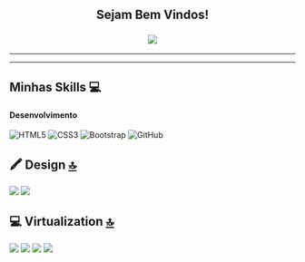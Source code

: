 <h2 align="center">
	Sejam Bem Vindos!
</h2>

<h3 align="center">
  <a href="https://github.com/wagnerlimanet">
	<img src="https://readme-typing-svg.herokuapp.com?lines=Meu+nome+é+Alber.+Sou+formado+em+Administração.;Tenho+conhecimento+em+Power+Bi+e+Design+Gráfico!&center=true&width=780&height=45">
  </a>
</h3>

<hr />

<samp>

</samp>

<hr />

## Minhas Skills 💻
#### Desenvolvimento
![HTML5](https://img.shields.io/badge/HTML5-333?style=for-the-badge&logo=html5)
![CSS3](https://img.shields.io/badge/CSS3-000?style=for-the-badge&logo=css3&logoColor=02A9FF)
![Bootstrap](https://img.shields.io/badge/Bootstrap-000?style=for-the-badge&logo=bootstrap)
![GitHub](https://img.shields.io/badge/GitHub%20Pages-222222?style=for-the-badge&logo=GitHub%20Pages&logoColor=white)
## 🖍 Design [🔝](#menu)
<img src="https://img.shields.io/badge/Adobe%20Photoshop-31A8FF?style=for-the-badge&logo=Adobe%20Photoshop&logoColor=black"/>  <img src="https://img.shields.io/badge/Adobe%20Illustrator-FF9A00?style=for-the-badge&logo=adobe%20illustrator&logoColor=white" />  

## 💻 Virtualization [🔝](#menu)

<img src="https://img.shields.io/badge/Proxmox-E57000?style=for-the-badge&logo=proxmox&logoColor=white"/> <img src="https://img.shields.io/badge/Vagrant-1868F2?style=for-the-badge&logo=Vagrant&logoColor=white"/>  <img src="https://img.shields.io/badge/VirtualBox-21416b?style=for-the-badge&logo=VirtualBox&logoColor=white"> <img src="https://img.shields.io/badge/VMware-231f20?style=for-the-badge&logo=VMware&logoColor=white">         
